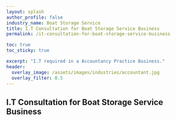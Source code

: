 ```yaml
---
layout: splash 
author_profile: false 
industry_name: Boat Storage Service
title: I.T Consultation for Boat Storage Service Business
permalink: /it-consultation-for-boat-storage-service-business

toc: true
toc_sticky: true

excerpt: "I.T required in a Accountancy Practice Business."
header:
  overlay_image: /assets/images/industries/accountant.jpg
  overlay_filter: 0.5 
---
```


## I.T Consultation for Boat Storage Service Business